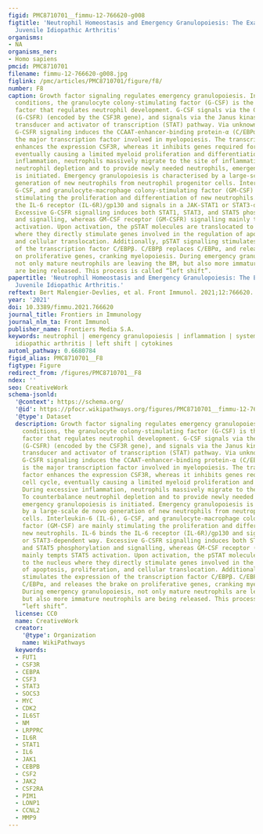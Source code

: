 ```yaml
---
figid: PMC8710701__fimmu-12-766620-g008
figtitle: 'Neutrophil Homeostasis and Emergency Granulopoiesis: The Example of Systemic
  Juvenile Idiopathic Arthritis'
organisms:
- NA
organisms_ner:
- Homo sapiens
pmcid: PMC8710701
filename: fimmu-12-766620-g008.jpg
figlink: /pmc/articles/PMC8710701/figure/f8/
number: F8
caption: Growth factor signaling regulates emergency granulopoiesis. In homeostatic
  conditions, the granulocyte colony-stimulating factor (G-CSF) is the main growth
  factor that regulates neutrophil development. G-CSF signals via the G-CSF receptor
  (G-CSFR) (encoded by the CSF3R gene), and signals via the Janus kinase (JAK)-signal
  transducer and activator of transcription (STAT) pathway. Via unknown mechanisms,
  G-CSFR signaling induces the CCAAT-enhancer-binding protein-α (C/EBPα). C/EBPα is
  the major transcription factor involved in myelopoiesis. The transcription factor
  enhances the expression CSF3R, whereas it inhibits genes required for the cell cycle,
  eventually causing a limited myeloid proliferation and differentiation. During excessive
  inflammation, neutrophils massively migrate to the site of inflammation. To counterbalance
  neutrophil depletion and to provide newly needed neutrophils, emergency granulopoiesis
  is initiated. Emergency granulopoiesis is characterised by a large-scale de novo
  generation of new neutrophils from neutrophil progenitor cells. Interleukin-6 (IL-6),
  G-CSF, and granulocyte-macrophage colony-stimulating factor (GM-CSF) are mainly
  stimulating the proliferation and differentiation of new neutrophils. IL-6 binds
  the IL-6 receptor (IL-6R)/gp130 and signals in a JAK-STAT1 or STAT3-dependent way.
  Excessive G-CSFR signalling induces both STAT1, STAT3, and STAT5 phosphorylation
  and signalling, whereas GM-CSF receptor (GM-CSFR) signalling mainly tempts STAT5
  activation. Upon activation, the pSTAT molecules are translocated to the nucleus
  where they directly stimulate genes involved in the regulation of apoptosis, proliferation,
  and cellular translocation. Additionally, pSTAT signalling stimulates the expression
  of the transcription factor C/EBPβ. C/EBPβ replaces C/EBPα, and releases the brake
  on proliferative genes, cranking myelopoiesis. During emergency granulopoiesis,
  not only mature neutrophils are leaving the BM, but also more immature neutrophils
  are being released. This process is called “left shift”.
papertitle: 'Neutrophil Homeostasis and Emergency Granulopoiesis: The Example of Systemic
  Juvenile Idiopathic Arthritis.'
reftext: Bert Malengier-Devlies, et al. Front Immunol. 2021;12:766620.
year: '2021'
doi: 10.3389/fimmu.2021.766620
journal_title: Frontiers in Immunology
journal_nlm_ta: Front Immunol
publisher_name: Frontiers Media S.A.
keywords: neutrophil | emergency granulopoiesis | inflammation | systemic juvenile
  idiopathic arthritis | left shift | cytokines
automl_pathway: 0.6680784
figid_alias: PMC8710701__F8
figtype: Figure
redirect_from: /figures/PMC8710701__F8
ndex: ''
seo: CreativeWork
schema-jsonld:
  '@context': https://schema.org/
  '@id': https://pfocr.wikipathways.org/figures/PMC8710701__fimmu-12-766620-g008.html
  '@type': Dataset
  description: Growth factor signaling regulates emergency granulopoiesis. In homeostatic
    conditions, the granulocyte colony-stimulating factor (G-CSF) is the main growth
    factor that regulates neutrophil development. G-CSF signals via the G-CSF receptor
    (G-CSFR) (encoded by the CSF3R gene), and signals via the Janus kinase (JAK)-signal
    transducer and activator of transcription (STAT) pathway. Via unknown mechanisms,
    G-CSFR signaling induces the CCAAT-enhancer-binding protein-α (C/EBPα). C/EBPα
    is the major transcription factor involved in myelopoiesis. The transcription
    factor enhances the expression CSF3R, whereas it inhibits genes required for the
    cell cycle, eventually causing a limited myeloid proliferation and differentiation.
    During excessive inflammation, neutrophils massively migrate to the site of inflammation.
    To counterbalance neutrophil depletion and to provide newly needed neutrophils,
    emergency granulopoiesis is initiated. Emergency granulopoiesis is characterised
    by a large-scale de novo generation of new neutrophils from neutrophil progenitor
    cells. Interleukin-6 (IL-6), G-CSF, and granulocyte-macrophage colony-stimulating
    factor (GM-CSF) are mainly stimulating the proliferation and differentiation of
    new neutrophils. IL-6 binds the IL-6 receptor (IL-6R)/gp130 and signals in a JAK-STAT1
    or STAT3-dependent way. Excessive G-CSFR signalling induces both STAT1, STAT3,
    and STAT5 phosphorylation and signalling, whereas GM-CSF receptor (GM-CSFR) signalling
    mainly tempts STAT5 activation. Upon activation, the pSTAT molecules are translocated
    to the nucleus where they directly stimulate genes involved in the regulation
    of apoptosis, proliferation, and cellular translocation. Additionally, pSTAT signalling
    stimulates the expression of the transcription factor C/EBPβ. C/EBPβ replaces
    C/EBPα, and releases the brake on proliferative genes, cranking myelopoiesis.
    During emergency granulopoiesis, not only mature neutrophils are leaving the BM,
    but also more immature neutrophils are being released. This process is called
    “left shift”.
  license: CC0
  name: CreativeWork
  creator:
    '@type': Organization
    name: WikiPathways
  keywords:
  - FUT1
  - CSF3R
  - CEBPA
  - CSF3
  - STAT3
  - SOCS3
  - MYC
  - CDK2
  - IL6ST
  - NM
  - LRPPRC
  - IL6R
  - STAT1
  - IL6
  - JAK1
  - CEBPB
  - CSF2
  - JAK2
  - CSF2RA
  - PIM1
  - LONP1
  - CCNL2
  - MMP9
---
```

